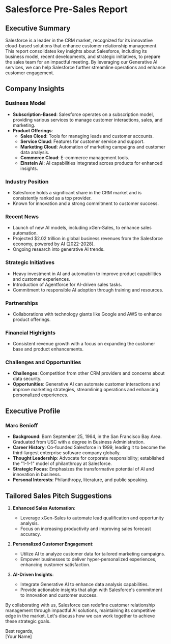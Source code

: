# Salesforce Pre-Sales Report

## Executive Summary
Salesforce is a leader in the CRM market, recognized for its innovative cloud-based solutions that enhance customer relationship management. This report consolidates key insights about Salesforce, including its business model, recent developments, and strategic initiatives, to prepare the sales team for an impactful meeting. By leveraging our Generative AI services, we can help Salesforce further streamline operations and enhance customer engagement.

## Company Insights

### Business Model
- **Subscription-Based**: Salesforce operates on a subscription model, providing various services to manage customer interactions, sales, and marketing.
- **Product Offerings**:
  - **Sales Cloud**: Tools for managing leads and customer accounts.
  - **Service Cloud**: Features for customer service and support.
  - **Marketing Cloud**: Automation of marketing campaigns and customer data analysis.
  - **Commerce Cloud**: E-commerce management tools.
  - **Einstein AI**: AI capabilities integrated across products for enhanced insights.

### Industry Position
- Salesforce holds a significant share in the CRM market and is consistently ranked as a top provider.
- Known for innovation and a strong commitment to customer success.

### Recent News
- Launch of new AI models, including xGen-Sales, to enhance sales automation.
- Projected $2.02 trillion in global business revenues from the Salesforce economy, powered by AI (2022-2028).
- Ongoing research into generative AI trends.

### Strategic Initiatives
- Heavy investment in AI and automation to improve product capabilities and customer experiences.
- Introduction of Agentforce for AI-driven sales tasks.
- Commitment to responsible AI adoption through training and resources.

### Partnerships
- Collaborations with technology giants like Google and AWS to enhance product offerings.

### Financial Highlights
- Consistent revenue growth with a focus on expanding the customer base and product enhancements.

### Challenges and Opportunities
- **Challenges**: Competition from other CRM providers and concerns about data security.
- **Opportunities**: Generative AI can automate customer interactions and improve marketing strategies, streamlining operations and enhancing personalized experiences.

## Executive Profile

### Marc Benioff
- **Background**: Born September 25, 1964, in the San Francisco Bay Area. Graduated from USC with a degree in Business Administration.
- **Career History**: Co-founded Salesforce in 1999, leading it to become the third-largest enterprise software company globally.
- **Thought Leadership**: Advocate for corporate responsibility; established the "1-1-1" model of philanthropy at Salesforce.
- **Strategic Focus**: Emphasizes the transformative potential of AI and innovation in business.
- **Personal Interests**: Philanthropy, literature, and public speaking.

## Tailored Sales Pitch Suggestions

1. **Enhanced Sales Automation**:
   - Leverage xGen-Sales to automate lead qualification and opportunity analysis.
   - Focus on increasing productivity and improving sales forecast accuracy.

2. **Personalized Customer Engagement**:
   - Utilize AI to analyze customer data for tailored marketing campaigns.
   - Empower businesses to deliver hyper-personalized experiences, enhancing customer satisfaction.

3. **AI-Driven Insights**:
   - Integrate Generative AI to enhance data analysis capabilities.
   - Provide actionable insights that align with Salesforce's commitment to innovation and customer success.

By collaborating with us, Salesforce can redefine customer relationship management through impactful AI solutions, maintaining its competitive edge in the market. Let's discuss how we can work together to achieve these strategic goals.

Best regards,  
[Your Name]